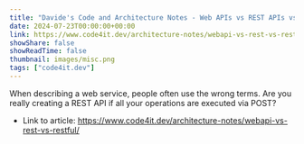 ```yaml
---
title: "Davide's Code and Architecture Notes - Web APIs vs REST APIs vs RESTful APIs"
date: 2024-07-23T00:00:00+00:00
link: https://www.code4it.dev/architecture-notes/webapi-vs-rest-vs-restful/
showShare: false
showReadTime: false
thumbnail: images/misc.png
tags: ["code4it.dev"]
---
```

When describing a web service, people often use the wrong terms. Are you really creating a REST API if all your operations are executed via POST?

- Link to article: https://www.code4it.dev/architecture-notes/webapi-vs-rest-vs-restful/